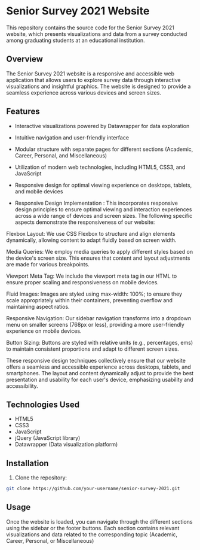 # Senior Survey 2021 Website

This repository contains the source code for the Senior Survey 2021 website, which presents visualizations and data from a survey conducted among graduating students at an educational institution.

## Overview

The Senior Survey 2021 website is a responsive and accessible web application that allows users to explore survey data through interactive visualizations and insightful graphics. The website is designed to provide a seamless experience across various devices and screen sizes.

## Features

- Interactive visualizations powered by Datawrapper for data exploration
- Intuitive navigation and user-friendly interface
- Modular structure with separate pages for different sections (Academic, Career, Personal, and Miscellaneous)
- Utilization of modern web technologies, including HTML5, CSS3, and JavaScript
- Responsive design for optimal viewing experience on desktops, tablets, and mobile devices
  
- Responsive Design Implementation : This incorporates responsive design principles to ensure optimal viewing and interaction experiences across a wide range of devices and screen sizes. The following specific aspects demonstrate the responsiveness of our website:

Flexbox Layout: We use CSS Flexbox to structure and align elements dynamically, allowing content to adapt fluidly based on screen width.

Media Queries: We employ media queries to apply different styles based on the device's screen size. This ensures that content and layout adjustments are made for various breakpoints.

Viewport Meta Tag: We include the viewport meta tag in our HTML to ensure proper scaling and responsiveness on mobile devices.

Fluid Images: Images are styled using max-width: 100%; to ensure they scale appropriately within their containers, preventing overflow and maintaining aspect ratios.

Responsive Navigation: Our sidebar navigation transforms into a dropdown menu on smaller screens (768px or less), providing a more user-friendly experience on mobile devices.

Button Sizing: Buttons are styled with relative units (e.g., percentages, ems) to maintain consistent proportions and adapt to different screen sizes.


These responsive design techniques collectively ensure that our website offers a seamless and accessible experience across desktops, tablets, and smartphones. The layout and content dynamically adjust to provide the best presentation and usability for each user's device, emphasizing usability and accessibility.



## Technologies Used

- HTML5
- CSS3
- JavaScript
- jQuery (JavaScript library)
- Datawrapper (Data visualization platform)

## Installation

1. Clone the repository:

```bash
git clone https://github.com/your-username/senior-survey-2021.git
```

## Usage
Once the website is loaded, you can navigate through the different sections using the sidebar or the footer buttons. 
Each section contains relevant visualizations and data related to the corresponding topic (Academic, Career, Personal, or Miscellaneous)
